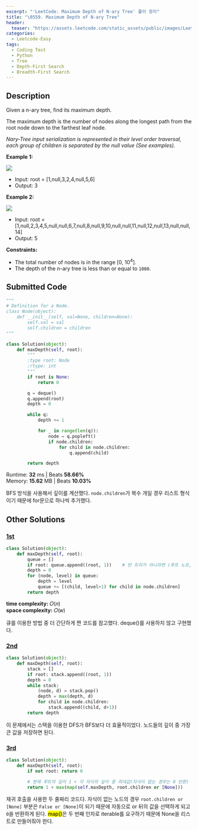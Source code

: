```yaml
---
excerpt: "'LeetCode: Maximum Depth of N-ary Tree' 풀이 정리"
title: "\0559. Maximum Depth of N-ary Tree"
header:
  teaser: "https://assets.leetcode.com/static_assets/public/images/LeetCode_Sharing.png"
categories:
  - Leetcode-Easy
tags:
  - Coding Test
  - Python
  - Tree
  - Depth-First Search
  - Breadth-First Search
---
```


## <i class="fa-solid fa-file-lines"></i> Description

Given a n-ary tree, find its maximum depth.

The maximum depth is the number of nodes along the longest path from the root node down to the farthest leaf node.

*Nary-Tree input serialization is represented in their level order traversal, each group of children is separated by the null value (See examples).*

**Example 1:**

![](https://assets.leetcode.com/uploads/2018/10/12/narytreeexample.png)
- Input: root = [1,null,3,2,4,null,5,6]
- Output: 3

**Example 2:**

![](https://assets.leetcode.com/uploads/2019/11/08/sample_4_964.png)
- Input: root = [1,null,2,3,4,5,null,null,6,7,null,8,null,9,10,null,null,11,null,12,null,13,null,null,14]
- Output: 5

**Constraints:**

- The total number of nodes is in the range [0, 10<sup>4</sup>].
- The depth of the n-ary tree is less than or equal to `1000`.

## <i class="fa-solid fa-cloud-arrow-up"></i> Submitted Code

```python
"""
# Definition for a Node.
class Node(object):
    def __init__(self, val=None, children=None):
        self.val = val
        self.children = children
"""

class Solution(object):
    def maxDepth(self, root):
        """
        :type root: Node
        :rtype: int
        """
        if root is None:
            return 0

        q = deque()
        q.append(root)
        depth = 0

        while q:
            depth += 1

            for _ in range(len(q)):
                node = q.popleft()
                if node.children:
                    for child in node.children:
                        q.append(child)

        return depth
```
<i class="fa-solid fa-clock"></i> Runtime: **32** ms \| Beats **58.66%**    
<i class="fa-solid fa-memory"></i> Memory: **15.62** MB \| Beats **10.03%**

BFS 방식을 사용해서 깊이를 계산했다. `node.children`가 복수 개일 경우 리스트 형식이기 때문에 for문으로 하나씩 추가했다.

## <i class="fa-solid fa-flask"></i> Other Solutions

### <a href="https://leetcode.com/problems/maximum-depth-of-n-ary-tree/solutions/330666/3-python-solutions-recursion-bfs-dfs-by-29p76/" target="_blank">1st</a>

```python
class Solution(object):
    def maxDepth(self, root):
        queue = []
        if root: queue.append((root, 1))    # 빈 트리가 아니라면 (루트 노트, 깊이)를 포함
        depth = 0
        for (node, level) in queue:
            depth = level
            queue += [(child, level+1) for child in node.children]
        return depth
```
<i class="fa-solid fa-clock"></i> **time complexity:** 𝑂(𝑛)    
<i class="fa-solid fa-memory"></i> **space complexity:** 𝑂(𝑤)           

큐를 이용한 방법 중 더 간단하게 짠 코드를 참고했다. deque()를 사용하지 않고 구현했다.

### <a href="https://leetcode.com/problems/maximum-depth-of-n-ary-tree/solutions/330666/3-python-solutions-recursion-bfs-dfs-by-29p76/" target="_blank">2nd</a>

```python
class Solution(object):
    def maxDepth(self, root):
        stack = []
        if root: stack.append((root, 1))
        depth = 0
        while stack:
            (node, d) = stack.pop()
            depth = max(depth, d)
            for child in node.children:
                stack.append((child, d+1))
        return depth
```
이 문제에서는 스택을 이용한 DFS가 BFS보다 더 효율적이었다. 노드들의 깊이 중 가장 큰 값을 저장하면 된다.

### <a href="" target="_blank">3rd</a>

```python
class Solution(object):
    def maxDepth(self, root):
        if not root: return 0

        # 현재 루트의 깊이 1 + 각 자식의 깊이 중 최대값(자식이 없는 경우는 0 반환)
        return 1 + max(map(self.maxDepth, root.children or [None]))
```
재귀 호출을 사용한 두 줄짜리 코드다. 자식이 없는 노드의 경우 `root.children or [None]` 부분은 `False or [None]`이 되기 때문에 자동으로 or 뒤의 값을 선택하게 되고 `0`을 반환하게 된다.
<mark>map()</mark>은 두 번째 인자로 iterable를 요구하기 때문에 None을 리스트로 만들어줘야 한다.